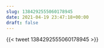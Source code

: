 ```yaml
---
slug: 1384292555060178945
date: 2021-04-19 23:47:18+00:00
draft: false
---
```


{{< tweet 1384292555060178945 >}}
